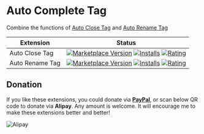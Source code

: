 # Auto Complete Tag

Combine the functions of [Auto Close Tag](https://marketplace.visualstudio.com/items?itemName=formulahendry.auto-close-tag) and [Auto Rename Tag](https://marketplace.visualstudio.com/items?itemName=formulahendry.auto-rename-tag)

| Extension | Status |
| --------- | ------ |
| Auto Close Tag | [![Marketplace Version](http://vsmarketplacebadge.apphb.com/version-short/formulahendry.auto-close-tag.svg)](https://marketplace.visualstudio.com/items?itemName=formulahendry.auto-close-tag) [![Installs](http://vsmarketplacebadge.apphb.com/installs/formulahendry.auto-close-tag.svg)](https://marketplace.visualstudio.com/items?itemName=formulahendry.auto-close-tag) [![Rating](http://vsmarketplacebadge.apphb.com/rating-short/formulahendry.auto-close-tag.svg)](https://marketplace.visualstudio.com/items?itemName=formulahendry.auto-close-tag) |
| Auto Rename Tag | [![Marketplace Version](http://vsmarketplacebadge.apphb.com/version-short/formulahendry.auto-rename-tag.svg)](https://marketplace.visualstudio.com/items?itemName=formulahendry.auto-rename-tag) [![Installs](http://vsmarketplacebadge.apphb.com/installs/formulahendry.auto-rename-tag.svg)](https://marketplace.visualstudio.com/items?itemName=formulahendry.auto-rename-tag) [![Rating](http://vsmarketplacebadge.apphb.com/rating-short/formulahendry.auto-rename-tag.svg)](https://marketplace.visualstudio.com/items?itemName=formulahendry.auto-rename-tag) |

## Donation

If you like these extensions, you could donate via **[PayPal](https://www.paypal.me/junhanme)**, or scan below QR code to donate via **Alipay**. Any amount is welcome. It will encourage me to make these extensions better and better!

![Alipay](https://github.com/formulahendry/vscode-auto-complete-tag/raw/master/images/alipay.png)